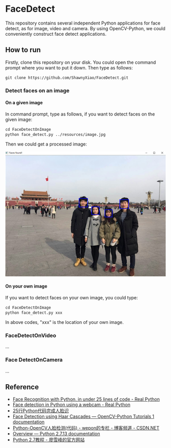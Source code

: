 # FaceDetect

This repository contains several independent Python applications for face detect, as for image, video and camera. By using OpenCV-Python, we could conveniently construct face detect applications.

## How to run

Firstly, clone this repository on your disk. You could open the command prompt where you want to put it down. Then type as follows:

```
git clone https://github.com/ShawnyXiao/FaceDetect.git
```

### Detect faces on an image

#### On a given image

In command prompt, type as follows, if you want to detect faces on the given image:

```
cd FaceDetectOnImage
python face_detect.py ../resources/image.jpg
```

Then we could get a processed image:

![The processed image](pic/on_image.png)

#### On your own image

If you want to detect faces on your own image, you could type:

```
cd FaceDetectOnImage
python face_detect.py xxx
```

In above codes, "xxx" is the location of your own image.

### FaceDetectOnVideo

...

### Face DetectOnCamera

...

## Reference

- [Face Recognition with Python, in under 25 lines of code - Real Python](https://realpython.com/blog/python/face-recognition-with-python/)
- [Face detection in Python using a webcam - Real Python](https://realpython.com/blog/python/face-detection-in-python-using-a-webcam/)
- [25行Python代码完成人脸识](https://python.freelycode.com/contribution/detail/36)
- [Face Detection using Haar Cascades &mdash; OpenCV-Python Tutorials 1 documentation](https://opencv-python-tutroals.readthedocs.io/en/latest/py_tutorials/py_objdetect/py_face_detection/py_face_detection.html#face-detection)
- [Python-OpenCV人脸检测(代码) - wepon的专栏 - 博客频道 - CSDN.NET](http://blog.csdn.net/u012162613/article/details/43523507)
- [Overview &mdash; Python 2.7.13 documentation](https://docs.python.org/2/index.html)
- [Python 2.7教程 - 廖雪峰的官方网站](http://www.liaoxuefeng.com/wiki/001374738125095c955c1e6d8bb493182103fac9270762a000)
